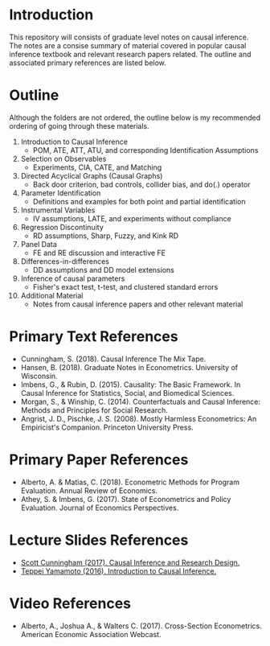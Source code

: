 # Introduction 
This repository will consists of graduate level notes on causal inference. The notes are a consise summary of material covered in popular causal inference textbook and relevant research papers related. The outline and associated primary references are listed below.

# Outline
Although the folders are not ordered, the outline below is my recommended ordering of going through these materials.

1. Introduction to Causal Inference
   * POM, ATE, ATT, ATU, and corresponding Identification Assumptions
2. Selection on Observables
   * Experiments, CIA, CATE, and Matching
3. Directed Acyclical Graphs (Causal Graphs)
   * Back door criterion, bad controls, collider bias, and do(.) operator
4. Parameter Identification 
   * Definitions and examples for both point and partial identification
5. Instrumental Variables
   * IV assumptions, LATE, and experiments without compliance
6. Regression Discontinuity
   * RD assumptions, Sharp, Fuzzy, and Kink RD
7. Panel Data
   * FE and RE discussion and interactive FE
8. Differences-in-differences
   * DD assumptions and DD model extensions
9. Inference of causal parameters
   * Fisher's exact test, t-test, and clustered standard errors
10. Additional Material
    * Notes from causal inference papers and other relevant material


# Primary Text References
- Cunningham, S. (2018). Causal Inference The Mix Tape. 
- Hansen, B. (2018). Graduate Notes in Econometrics. University of Wisconsin.  
- Imbens, G., & Rubin, D. (2015). Causality: The Basic Framework. In Causal Inference for Statistics, Social, and Biomedical Sciences.  
- Morgan, S., & Winship, C. (2014). Counterfactuals and Causal Inference: Methods and Principles for Social Research.
- Angrist, J. D., Pischke, J. S. (2008). Mostly Harmless Econometrics: An Empiricist's Companion. Princeton University Press. 

# Primary Paper References
- Alberto, A. & Matias, C. (2018). Econometric Methods for Program Evaluation. Annual Review of Economics. 
- Athey, S. & Imbens, G. (2017). State of Econometrics and Policy Evaluation. Journal of Economics Perspectives. 

# Lecture Slides References
- [Scott Cunningham (2017). Causal Inference and Research Design.](http://scunning.com/teaching/lectures.pdf)
- [Teppei Yamamoto (2016). Introduction to Causal Inference.](http://web.mit.edu/teppei/www/teaching/Keio2016/)

# Video References
- Alberto, A., Joshua A., & Walters C. (2017). Cross-Section Econometrics. American Economic Association Webcast.
